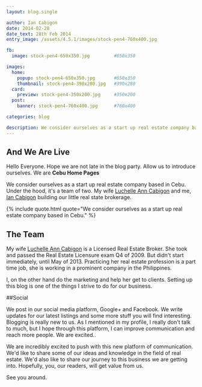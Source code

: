 ```yaml
---
layout: blog.single

author: Ian Cabigon
date: 2014-02-28
date_text: 28th Feb 2014
entry_image: /assets/4.5.1/images/stock-pen4-760x400.jpg

fb:
  image: stock-pen4-650x350.jpg         #650x350

images:
  home:
    popup: stock-pen4-650x350.jpg       #650x350
    thumbnail: stock-pen4-390x280.jpg   #390x280
  card:
    preview: stock-pen4-350x200.jpg     #350x200
  post:
    banner: stock-pen4-760x400.jpg      #760x400

categories: blog

description: We consider ourselves as a start up real estate company based in Cebu. Under the hood, it's a team of two. 
---
```


## And We Are Live

Hello Everyone. Hope we are not late in the blog party. Allow us to introduce ourselves. We are **Cebu Home Pages**

We consider ourselves as a start up real estate company based in Cebu. Under the hood, it's a team of two. My wife [Luchelle Ann Cabigon](luchelle) and me, [Ian Cabigon](ian) building our little real state brokerage.

{% include quote.html quote="We consider ourselves as a start up real estate company based in Cebu." %}

## The Team
My wife [Luchelle Ann Cabigon](luchelle)  is a Licensed Real Estate Broker. She took and passed the Real Estate Licensure exam Q4 of 2009. But didn't start immediately, until May of 2013. Practicing her real estate profession is a part time job, she is working in a prominent company in the Philippines.

I, on the other hand do the marketing and help her get to clients. Setting up this blog is one of the  things I strive to do for our business.

##Social

We post in our social media platform, Google+  and Facebook. We write updates for our latest  listings and some more stuff you will find interesting. Blogging is really new to us. As I mentioned  in my profile, I really don't talk to much, but I hope through this platform, I can improve  communication and reach more people.
We are excited..

We are incredibly excited to push with this new platform of communication. We'd like to share  some of our ideas and knowledge in the field of real estate. We'd also like to share our journey  to this business we are getting into. Hopefully, you, our readers, will get value from us. 

See you around.

[luchelle]: http://fb.me/luch_ann
[ian]: http://google.com/+IanCabigon
